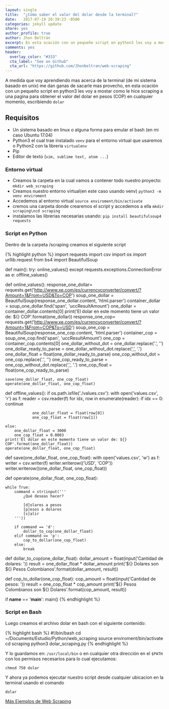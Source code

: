 ```yaml
---
layout: single
title:  "¿Cómo saber el valor del dolar desde la terminal?"
date:   2017-07-19 20:39:23 -0500
categories: jekyll update
share: yes
author_profile: true
author: Jhon Beltrán
excerpt: En esta ocación con un pequeño script en python3 les voy a mostar como le hice scraping a una pagina para obtener el valor del dolar en pesos (COP) en cualquier momento, escribiendo `dolar`
comments: yes
header:
  overlay_color: "#333"
  cta_label: "See on Github"
  cta_url: "https://github.com/Jhonbeltran/web-scraping"
---
```

A medida que voy aprendiendo mas acerca de la terminal (de mi sistema basado en unix) me dan ganas de sacarle mas provecho, en esta ocación con un pequeño script en python3 les voy a mostar como le hice scraping a una pagina para obtener el valor del dolar en pesos (COP) en cualquier momento, escribiendo `dolar`
## Requisitos
* Un sistema basado en linux o alguna forma para emular el bash (en mi caso Ubuntu 17.04)
* Python3 el cual trae instalado `venv` para el entorno virtual que usaremos o Python2 con la libreria `virtualenv`
* Pip
* Editor de texto (`vim, sublime text, atom ...`)

### Entorno virtual
* Creamos la carpeta en la cual vamos a contener todo nuestro proyecto:
`mkdir web_scraping`
* Creamos nuestro entorno virtual(en este caso usando venv)
`python3 -m venv enviroment`
* Accedemos al entorno virtual
`source enviroment/bin/activate`
* cremos una carpeta donde crearemos el script y accedemos a ella
`mkdir scraping\ncd scraping`
* instalamos las librerias necesarias usando:
`pip install beautifulsoup4 requests`

### Script en Python
Dentro de la carpeta /scraping creamos el siguiente script

{% highlight python %}
import requests
import csv
import os
import urllib.request
from bs4 import BeautifulSoup

def main():
    try:
        online_values()
    except requests.exceptions.ConnectionError as e:
        offline_values()

def online_values():
    response_one_dollar= requests.get('http://www.xe.com/es/currencyconverter/convert/?Amount=1&From=USD&To=COP')
    soup_one_dollar = BeautifulSoup(response_one_dollar.content, 'html.parser')
    container_dollar = soup_one_dollar.find('span', 'uccResultAmount')
    one_dollar = container_dollar.contents[0]
    print('El dolar en este momento tiene un valor de: ${} COP'.format(one_dollar))
    response_one_cop= requests.get('http://www.xe.com/es/currencyconverter/convert/?Amount=1&From=COP&To=USD')
    soup_one_cop = BeautifulSoup(response_one_cop.content, 'html.parser')
    container_cop = soup_one_cop.find('span', 'uccResultAmount')
    one_cop = container_cop.contents[0]
    one_dollar_without_dot = one_dollar.replace('.', '')
    one_dollar_ready_to_parse = one_dollar_without_dot.replace(',', '.')
    one_dollar_float = float(one_dollar_ready_to_parse)
    one_cop_without_dot = one_cop.replace('.', '')
    one_cop_ready_to_parse = one_cop_without_dot.replace(',', '.')
    one_cop_float = float(one_cop_ready_to_parse)

    save(one_dollar_float, one_cop_float)
    operate(one_dollar_float, one_cop_float)

def offline_values():
    if os.path.isfile('./values.csv'):
        with open('values.csv', 'r') as f:
            reader = csv.reader(f)
            for idx, row in enumerate(reader):
                if idx == 0:
                    continue

                one_dollar_float = float(row[0])
                one_cop_float = float(row[1])

    else:
        one_dollar_float = 3000
        one_cop_float = 0.0003
    print('El dolar en este momento tiene un valor de: ${} COP'.format(one_dollar_float))
    operate(one_dollar_float, one_cop_float)

def save(one_dollar_float, one_cop_float):
    with open('values.csv', 'w') as f:
        writer = csv.writer(f)
        writer.writerow(('USD', 'COP'))
        writer.writerow((one_dollar_float, one_cop_float))

def operate(one_dollar_float, one_cop_float):

    while True:
        command = str(input('''
            ¿Qué deseas hacer?

            [d]olares a pesos
            [p]esos a dolares
            [s]alir
        '''))

        if command == 'd':
            dollar_to_cop(one_dollar_float)
        elif command == 'p':
            cop_to_dollar(one_cop_float)
        else:
            break

def dollar_to_cop(one_dollar_float):
    dollar_amount = float(input('Cantidad de dolares: '))
    result = one_dollar_float * dollar_amount
    print('${} Dolares son ${} Pesos Colombianos'.format(dollar_amount, result))

def cop_to_dollar(one_cop_float):
    cop_amount = float(input('Cantidad de pesos: '))
    result = one_cop_float * cop_amount
    print('${} Pesos Colombianos son ${} Dolares'.format(cop_amount, result))


if __name__ == '__main__':
    main()
{% endhighlight %}

### Script en Bash
Luego creamos el archivo dolar en bash con el siguiente contenido:

{% highlight bash %}
#!/bin/bash
cd ~/Documents/Estudio/Python/web_scraping
source enviroment/bin/activate
cd scraping
python3 dolar_scraping.py
{% endhighlight %}

Y lo guardamos en: `/usr/local/bin` o en cualquier otra dirección en el `$PATH` con los permisos necesarios para lo cual ejecutamos:

`chmod 750 dolar`

Y ahora ya podemos ejecutar nuestro script desde cualquier ubicacion en la terminal usando el comando

`dolar`

[Más Ejemplos de Web Scraping][repo]

[raw-script-python]: https://raw.githubusercontent.com/Jhonbeltran/web-scraping/master/dolar_scraping.py
[raw-script-bash]:  https://raw.githubusercontent.com/Jhonbeltran/web-scraping/master/dolar
[repo]: https://github.com/Jhonbeltran/web-scraping
